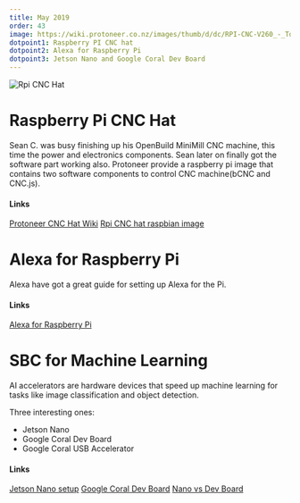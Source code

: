 ```yaml
---
title: May 2019
order: 43
image: https://wiki.protoneer.co.nz/images/thumb/d/dc/RPI-CNC-V260_-_Top_-_Pololu.JPG/640px-RPI-CNC-V260_-_Top_-_Pololu.JPG
dotpoint1: Raspberry PI CNC hat
dotpoint2: Alexa for Raspberry Pi
dotpoint3: Jetson Nano and Google Coral Dev Board
---
```

[masthead]: https://wiki.protoneer.co.nz/images/c/c1/RPI-CNC-V260-Pinout.JPG.JPG
![Rpi CNC Hat][masthead]

# Raspberry Pi CNC Hat

Sean C. was busy finishing up his OpenBuild MiniMill CNC machine, this time the power and electronics components. Sean later on finally
got the software part working also. Protoneer provide a raspberry pi image that contains two software components to control
CNC machine(bCNC and CNC.js). 

#### Links

[Protoneer CNC Hat Wiki](https://wiki.protoneer.co.nz/Raspberry_Pi_CNC)
[Rpi CNC hat raspbian image](https://wiki.protoneer.co.nz/Raspberry_Pi_CNC_-_Quick_Start_Guide)


# Alexa for Raspberry Pi
Alexa have got a great guide for setting up Alexa for the Pi.


#### Links
[Alexa for Raspberry Pi](https://developer.amazon.com/docs/alexa-voice-service/set-up-raspberry-pi.html)

# SBC for Machine Learning
AI accelerators are hardware devices that speed up machine learning for tasks like image classification and object detection.

Three interesting ones:
* Jetson Nano
* Google Coral Dev Board
* Google Coral USB Accelerator

#### Links
[Jetson Nano setup](https://www.pyimagesearch.com/2019/05/06/getting-started-with-the-nvidia-jetson-nano/)
[Google Coral Dev Board](https://medium.com/@aallan/hands-on-with-the-coral-dev-board-adbcc317b6af)
[Nano vs Dev Board](https://towardsdatascience.com/google-coral-edge-tpu-board-vs-nvidia-jetson-nano-dev-board-hardware-comparison-31660a8bda88)

